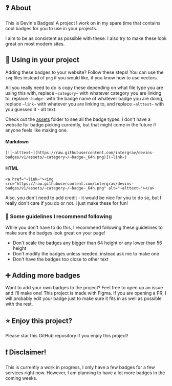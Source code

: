 ## ❓ About
This is Devin's Badges! A project I work on in my spare time that contains cool badges for you to use in your projects.

I aim to be as consistent as possible with these. I also try to make these look great on most modern sites.

## 📰 Using in your project
Adding these badges to your website? Follow these steps! You can use the `svg` files instead of `png` if you would like, if you know how to use vectors.

All you really need to do is copy these depending on what file type you are using this with, replace `~category~` with whatever category you are linking to, replace `~badge~` with the badge name of whatever badge you are doing, replace `~link~` with whatever you are linking to, and replace `~alttext~` with you guessed it - alt text. 

Check out the [assets](https://github.com/intergrav/devins-badges/tree/v1/assets) folder to see all the badge types. I don't have a website for badge picking currently, but that might come in the future if anyone feels like making one.

#### Markdown
`[![~alttext~](https://raw.githubusercontent.com/intergrav/devins-badges/v1/assets/~category~/~badge~_64h.png)](~link~)`

#### HTML
`<a href="~link~"><img src="https://raw.githubusercontent.com/intergrav/devins-badges/v1/assets/~category~/~badge~_64h.png" alt="~alttext~"></a>`

Also, you don't need to add credit - it would be nice for you to do so, but I really don't care if you do or not. I just make these for fun!

### 📄 Some guidelines I recommend following
While you don't have to do this, I recommend following these guidelines to make sure the badges look great on your page!
- Don't scale the badges any bigger than 64 height or any lower than 56 height
- Don't modify the badges unless needed, instead ask me to make one
- Don't have the badges too close to other text

## ➕ Adding more badges
Want to add your own badges to the project? Feel free to open up an issue and I'll make one! This project is made with Figma. If you are opening a PR, I will probably edit your badge just to make sure it fits in as well as possible with the rest.

## ⭐ Enjoy this project?
Please star this GitHub repository if you enjoy this project!

## ❗ Disclaimer!
This is currently a work in progress, I only have a few badges for a few services right now. However, I am planning to have a lot more badges in the coming weeks.